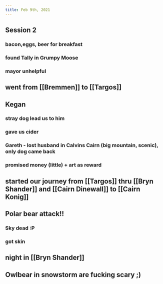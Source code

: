 ```yaml
---
title: Feb 9th, 2021
---
```


## Session 2
### bacon,eggs, beer for breakfast
### found Tally in Grumpy Moose
### mayor unhelpful
## went from [[Bremmen]] to [[Targos]]
## Kegan
### stray dog lead us to him
### gave us cider
### Gareth - lost husband in Calvins Cairn (big mountain, scenic), only dog came back
### promised money (little) + art as reward
## started our journey from [[Targos]]  thru [[Bryn Shander]] and [[Cairn Dinewall]] to [[Cairn Konig]]
## Polar bear attack!!
### Sky dead :P
### got skin
## night in [[Bryn Shander]]
## Owlbear in snowstorm are fucking scary ;)
